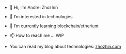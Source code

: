 - 👋 Hi, I’m Andrei Zhozhin
- 👀 I’m interested in technologies
- 🌱 I’m currently learning blockchain/etherium

- 📫 How to reach me ... WIP

- You can read my blog about technologies: [zhozhin.com](https://zhozhin.com?utm_source=github&utm_medium=profile&utm_campaign=github-profile)

<!---
azhozhin/azhozhin is a ✨ special ✨ repository because its `README.md` (this file) appears on your GitHub profile.
You can click the Preview link to take a look at your changes.
--->

